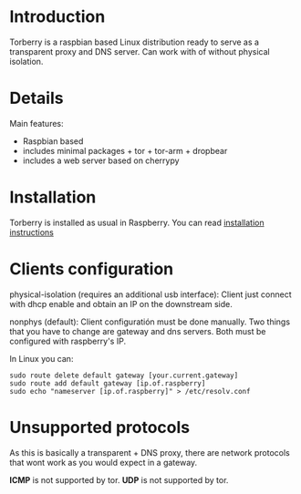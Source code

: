 # Introduction #
Torberry is a raspbian based Linux distribution ready to serve as a transparent proxy and DNS server. Can work with of without physical isolation.

# Details #
Main features:
  * Raspbian based
  * includes minimal packages + tor + tor-arm + dropbear
  * includes a web server based on cherrypy

# Installation #
Torberry is installed as usual in Raspberry. You can read [installation instructions](http://code.google.com/p/torberry/wiki/Installation)

# Clients configuration #
physical-isolation (requires an additional usb interface):
Client just connect with dhcp enable and obtain an IP on the downstream side.

nonphys (default):
Client configuratión must be done manually. Two things that you have to change are gateway and dns servers. Both must be configured with raspberry's IP.

In Linux you can:
```
sudo route delete default gateway [your.current.gateway]
sudo route add default gateway [ip.of.raspberry]
sudo echo "nameserver [ip.of.raspberry]" > /etc/resolv.conf
```

# Unsupported protocols #
As this is basically a transparent + DNS proxy, there are network protocols that wont work as you would expect in a gateway.

**ICMP** is not supported by tor.
**UDP** is not supported by tor.
